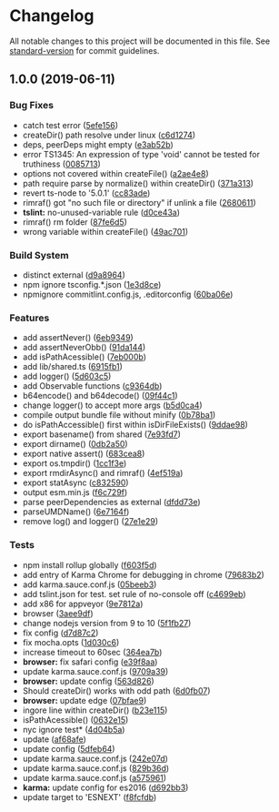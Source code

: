 # Changelog

All notable changes to this project will be documented in this file. See [standard-version](https://github.com/conventional-changelog/standard-version) for commit guidelines.

## 1.0.0 (2019-06-11)


### Bug Fixes

* catch test error ([5efe156](https://github.com/waitingsong/base64/commit/5efe156))
* createDir() path resolve under linux ([c6d1274](https://github.com/waitingsong/base64/commit/c6d1274))
* deps, peerDeps might empty ([e3ab52b](https://github.com/waitingsong/base64/commit/e3ab52b))
* error TS1345: An expression of type 'void' cannot be tested for truthiness ([0085713](https://github.com/waitingsong/base64/commit/0085713))
* options not covered within createFile() ([a2ae4e8](https://github.com/waitingsong/base64/commit/a2ae4e8))
* path require parse by normalize() within createDir() ([371a313](https://github.com/waitingsong/base64/commit/371a313))
* revert ts-node to '5.0.1' ([cc83ade](https://github.com/waitingsong/base64/commit/cc83ade))
* rimraf() got "no such file or directory" if unlink a file ([2680611](https://github.com/waitingsong/base64/commit/2680611))
* **tslint:** no-unused-variable rule ([d0ce43a](https://github.com/waitingsong/base64/commit/d0ce43a))
* rimraf() rm folder ([87fe6d5](https://github.com/waitingsong/base64/commit/87fe6d5))
* wrong variable within createFile() ([49ac701](https://github.com/waitingsong/base64/commit/49ac701))


### Build System

* distinct external ([d9a8964](https://github.com/waitingsong/base64/commit/d9a8964))
* npm ignore tsconfig.*.json ([1e3d8ce](https://github.com/waitingsong/base64/commit/1e3d8ce))
* npmignore commitlint.config.js, .editorconfig ([60ba06e](https://github.com/waitingsong/base64/commit/60ba06e))


### Features

* add assertNever() ([6eb9349](https://github.com/waitingsong/base64/commit/6eb9349))
* add assertNeverObb() ([91da144](https://github.com/waitingsong/base64/commit/91da144))
* add isPathAcessible() ([7eb000b](https://github.com/waitingsong/base64/commit/7eb000b))
* add lib/shared.ts ([6915fb1](https://github.com/waitingsong/base64/commit/6915fb1))
* add logger() ([5d603c5](https://github.com/waitingsong/base64/commit/5d603c5))
* add Observable functions ([c9364db](https://github.com/waitingsong/base64/commit/c9364db))
* b64encode() and b64decode() ([09f44c1](https://github.com/waitingsong/base64/commit/09f44c1))
* change logger() to accept more args ([b5d0ca4](https://github.com/waitingsong/base64/commit/b5d0ca4))
* compile output bundle file without minify ([0b78ba1](https://github.com/waitingsong/base64/commit/0b78ba1))
* do isPathAccessible() first within isDirFileExists() ([9ddae98](https://github.com/waitingsong/base64/commit/9ddae98))
* export basename() from shared ([7e93fd7](https://github.com/waitingsong/base64/commit/7e93fd7))
* export dirname() ([0db2a50](https://github.com/waitingsong/base64/commit/0db2a50))
* export native assert() ([683cea8](https://github.com/waitingsong/base64/commit/683cea8))
* export os.tmpdir() ([1cc1f3e](https://github.com/waitingsong/base64/commit/1cc1f3e))
* export rmdirAsync() and rimraf() ([4ef519a](https://github.com/waitingsong/base64/commit/4ef519a))
* export statAsync ([c832590](https://github.com/waitingsong/base64/commit/c832590))
* output esm.min.js ([f6c729f](https://github.com/waitingsong/base64/commit/f6c729f))
* parse peerDependencies as external ([dfdd73e](https://github.com/waitingsong/base64/commit/dfdd73e))
* parseUMDName() ([6e7164f](https://github.com/waitingsong/base64/commit/6e7164f))
* remove log() and logger() ([27e1e29](https://github.com/waitingsong/base64/commit/27e1e29))


### Tests

*  npm install rollup globally ([f603f5d](https://github.com/waitingsong/base64/commit/f603f5d))
* add entry of Karma Chrome for debugging in chrome ([79683b2](https://github.com/waitingsong/base64/commit/79683b2))
* add karma.sauce.conf.js ([05beeb3](https://github.com/waitingsong/base64/commit/05beeb3))
* add tslint.json for test. set rule of no-console off ([c4699eb](https://github.com/waitingsong/base64/commit/c4699eb))
* add x86 for appveyor ([9e7812a](https://github.com/waitingsong/base64/commit/9e7812a))
* browser ([3aee9df](https://github.com/waitingsong/base64/commit/3aee9df))
* change nodejs version from 9 to 10 ([5f1fb27](https://github.com/waitingsong/base64/commit/5f1fb27))
* fix config ([d7d87c2](https://github.com/waitingsong/base64/commit/d7d87c2))
* fix mocha.opts ([1d030c6](https://github.com/waitingsong/base64/commit/1d030c6))
* increase timeout to 60sec ([364ea7b](https://github.com/waitingsong/base64/commit/364ea7b))
* **browser:** fix safari config ([e39f8aa](https://github.com/waitingsong/base64/commit/e39f8aa))
* update karma.sauce.conf.js ([9709a39](https://github.com/waitingsong/base64/commit/9709a39))
* **browser:** update config ([563d826](https://github.com/waitingsong/base64/commit/563d826))
* Should createDir() works with odd path ([6d0fb07](https://github.com/waitingsong/base64/commit/6d0fb07))
* **browser:** update edge ([07bfae9](https://github.com/waitingsong/base64/commit/07bfae9))
* ingore line within createDir() ([b23e115](https://github.com/waitingsong/base64/commit/b23e115))
* isPathAcessible() ([0632e15](https://github.com/waitingsong/base64/commit/0632e15))
* nyc ignore test* ([4d04b5a](https://github.com/waitingsong/base64/commit/4d04b5a))
* update ([af68afe](https://github.com/waitingsong/base64/commit/af68afe))
* update config ([5dfeb64](https://github.com/waitingsong/base64/commit/5dfeb64))
* update karma.sauce.conf.js ([242e07d](https://github.com/waitingsong/base64/commit/242e07d))
* update karma.sauce.conf.js ([829b36d](https://github.com/waitingsong/base64/commit/829b36d))
* update karma.sauce.conf.js ([a575961](https://github.com/waitingsong/base64/commit/a575961))
* **karma:** update config for es2016 ([d692bb3](https://github.com/waitingsong/base64/commit/d692bb3))
* update target to 'ESNEXT' ([f8fcfdb](https://github.com/waitingsong/base64/commit/f8fcfdb))
